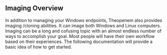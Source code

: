 ## Imaging Overview

In addition to managing your Windows endpoints, Theopenem also provides imaging /cloning abilities.  It can image both Windows and Linux computers.  Imaging can be a long and cofusing topic with an
almost endless number of ways to accomplish your goal.  Most people will have their own workflow based on their experiences.  The following documentation will provide a basic idea of how to get started.



